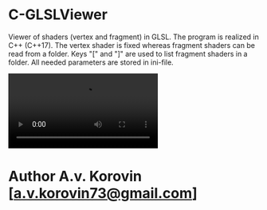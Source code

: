 # C-GLSLViewer

Viewer of shaders (vertex and fragment) in GLSL.
The program is realized in C++ (C++17).
The vertex shader is fixed whereas fragment shaders can be read from a folder. 
Keys "[" and "]" are used to list fragment shaders in a folder.
All needed parameters are stored in ini-file. 

![Watch the video](https://github.com/Darkhyp/C-GLSLViewer/blob/master/video.mp4?raw=true)

# Author A.v. Korovin [a.v.korovin73@gmail.com]
